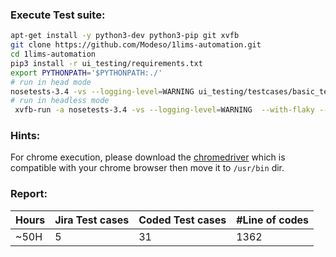 ### Execute Test suite:
```bash
apt-get install -y python3-dev python3-pip git xvfb
git clone https://github.com/Modeso/1lims-automation.git
cd 1lims-automation
pip3 install -r ui_testing/requirements.txt
export PYTHONPATH='$PYTHONPATH:./'
# run in head mode
nosetests-3.4 -vs --logging-level=WARNING ui_testing/testcases/basic_tests --tc-file=config.ini --tc=site.password:admin
# run in headless mode
 xvfb-run -a nosetests-3.4 -vs --logging-level=WARNING  --with-flaky --force-flaky --max-runs=3 --no-flaky-report ui_testing/testcases/basic_tests --tc-file=config.ini --tc=site.password:admin
```

### Hints:
For chrome execution, please download the [chromedriver](http://chromedriver.chromium.org/downloads) which is compatible with your chrome browser then move it to `/usr/bin` dir. 

### Report:
| ____Hours____ | __Jira Test cases__ | __Coded Test cases__ |__#Line of codes__ |
|---------------|---------------------|----------------------|-------------------|
|     ~50H      |          5          |          31          |      1362         |  
